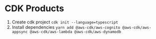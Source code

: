 # CDK Products

1. Create cdk project `cdk init --language=typescript`
2. Install dependencies `yarn add @aws-cdk/aws-cognito @aws-cdk/aws-appsync @aws-cdk/aws-lambda @aws-cdk/aws-dynamodb`
